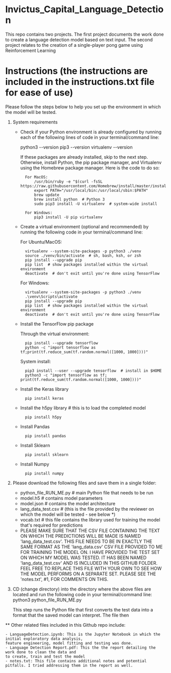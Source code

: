 # Invictus_Capital_Language_Detection
This repo contains two projects.  The first project documents the work done to create a language detection model based on text input. The second project relates to the creation of a single-player pong game using Reinforcement Learning

# Instructions (the instructions are included in the instructions.txt file for ease of use)
Please follow the steps below to help you set up the environment in which the model will be tested.

1. System requirements
    - Check if your Python environment is already configured by running each of the following lines of code in your terminal/command line:
        
        python3 --version
        pip3 --version
        virtualenv --version

        If these packages are already installed, skip to the next step.
        Otherwise, install Python, the pip package manager, and Virtualenv using the Homebrew package manager.
        Here is the code to do so:
        
            For MacOS:
                /usr/bin/ruby -e "$(curl -fsSL https://raw.githubusercontent.com/Homebrew/install/master/install)"
                export PATH="/usr/local/bin:/usr/local/sbin:$PATH"
                brew update
                brew install python  # Python 3
                sudo pip3 install -U virtualenv  # system-wide install
                
            For Windows:
                pip3 install -U pip virtualenv

    - Create a virtual environment (optional and recommended) by running the following code in your terminal/command line:
        
        For Ubuntu/MacOS:
            
            virtualenv --system-site-packages -p python3 ./venv
            source ./venv/bin/activate  # sh, bash, ksh, or zsh
            pip install --upgrade pip
            pip list  # show packages installed within the virtual environment
            deactivate  # don't exit until you're done using TensorFlow
        
        For Windows:
            
            virtualenv --system-site-packages -p python3 ./venv
            .\venv\Scripts\activate
            pip install --upgrade pip
            pip list  # show packages installed within the virtual environment
            deactivate  # don't exit until you're done using TensorFlow

    - Install the TensorFlow pip package
        
        Through the virtual environment:
            
            pip install --upgrade tensorflow
            python -c "import tensorflow as tf;print(tf.reduce_sum(tf.random.normal([1000, 1000])))"
        
        System install:
            
            pip3 install --user --upgrade tensorflow  # install in $HOME
            python3 -c "import tensorflow as tf; print(tf.reduce_sum(tf.random.normal([1000, 1000])))"

    - Install the Keras library
    
            pip install keras

    - Install the h5py library # this is to load the completed model

            pip install h5py

    - Install Pandas
    
            pip install pandas

    - Install Sklearn
    
            pip install sklearn

    - Install Numpy
    
            pip install numpy

2. Please download the following files and save them in a single folder:
    
    - python_file_RUN_ME.py # main Python file that needs to be run
    - model.h5 # contains model parameters
    - model.json # contains the model architecture
    - lang_data_test.csv # (this is the file provided by the reviewer on which the model will be tested - see below *)
    - vocab.txt # this file contains the library used for training the model that's required for predictions

    * PLEASE MAKE SURE THAT THE CSV FILE CONTAINING THE TEXT ON WHICH THE PREDICTIONS WILL BE MADE
    IS NAMED 'lang_data_test.csv'. THIS FILE NEEDS TO BE IN EXACTLY THE SAME FORMAT AS THE 'lang_data.csv' CSV 
    FILE PROVIDED TO ME FOR TRAINING THE MODEL ON. I HAVE PROVIDED THE TEST SET ON WHICH MY MODEL WAS TESTED.
    IT HAS BEEN NAMED 'lang_data_test.csv' AND IS INCLUDED IN THIS GITHUB FOLDER. FEEL FREE TO REPLACE THIS
    FILE WITH YOUR OWN TO SEE HOW THE MODEL PERFORMS ON A SEPARATE SET. PLEASE SEE THE 'notes.txt', #1,
    FOR COMMENTS ON THIS.
    
3. CD (change directory) into the directory where the above files are located and run the following
code in your terminal/command line: python3 python_file_RUN_ME.py 

    This step runs the Python file that first converts the test data into a format that the saved model
    can interpret. The file then 

** Other related files included in this Github repo include:
    
    - LanguageDetection.ipynb: This is the Jupyter Notebook in which the initial exploratory data analysis, 
    feature engineering, model fitting and testing was done.
    - Language Detection Report.pdf: This the the report detailing the work done to clean the data and 
    to create, train and test the model  
    - notes.txt: This file contains additional notes and potential pitfalls. I tried addressing them in the report as well.
